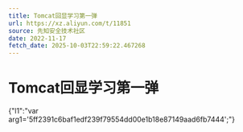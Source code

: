 ```yaml
---
title: Tomcat回显学习第一弹
url: https://xz.aliyun.com/t/11851
source: 先知安全技术社区
date: 2022-11-17
fetch_date: 2025-10-03T22:59:22.467268
---
```


# Tomcat回显学习第一弹

{"l1":"var arg1='5ff2391c6baf1edf239f79554dd00e1b18e87149aad6fb7444';"}